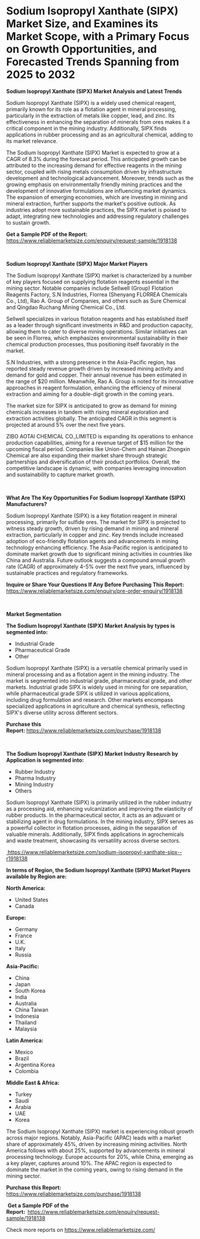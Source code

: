 <p><h1>Sodium Isopropyl Xanthate (SIPX) Market Size, and Examines its Market Scope, with a Primary Focus on Growth Opportunities, and Forecasted Trends Spanning from 2025 to 2032</h1></p><p><strong>Sodium Isopropyl Xanthate (SIPX) Market Analysis and Latest Trends</strong></p>
<p><p>Sodium Isopropyl Xanthate (SIPX) is a widely used chemical reagent, primarily known for its role as a flotation agent in mineral processing, particularly in the extraction of metals like copper, lead, and zinc. Its effectiveness in enhancing the separation of minerals from ores makes it a critical component in the mining industry. Additionally, SIPX finds applications in rubber processing and as an agricultural chemical, adding to its market relevance.</p><p>The Sodium Isopropyl Xanthate (SIPX) Market is expected to grow at a CAGR of 8.3% during the forecast period. This anticipated growth can be attributed to the increasing demand for effective reagents in the mining sector, coupled with rising metals consumption driven by infrastructure development and technological advancement. Moreover, trends such as the growing emphasis on environmentally friendly mining practices and the development of innovative formulations are influencing market dynamics. The expansion of emerging economies, which are investing in mining and mineral extraction, further supports the market's positive outlook. As industries adopt more sustainable practices, the SIPX market is poised to adapt, integrating new technologies and addressing regulatory challenges to sustain growth.</p></p>
<p><strong>Get a Sample PDF of the Report:&nbsp;</strong> <a href="https://www.reliablemarketsize.com/enquiry/request-sample/1918138?utm_campaign=2200&utm_medium=2&utm_source=Github&utm_content=ia&utm_term=04022025&utm_id=sodium-isopropyl-xanthate-sipx">https://www.reliablemarketsize.com/enquiry/request-sample/1918138</a></p>
<p>&nbsp;</p>
<p><strong>Sodium Isopropyl Xanthate (SIPX) Major Market Players</strong></p>
<p><p>The Sodium Isopropyl Xanthate (SIPX) market is characterized by a number of key players focused on supplying flotation reagents essential in the mining sector. Notable companies include Sellwell (Group) Flotation Reagents Factory, S.N Industries, Florrea (Shenyang FLORREA Chemicals Co., Ltd), Rao A. Group of Companies, and others such as Sure Chemical and Qingdao Ruchang Mining Chemical Co., Ltd.</p><p>Sellwell specializes in various flotation reagents and has established itself as a leader through significant investments in R&D and production capacity, allowing them to cater to diverse mining operations. Similar initiatives can be seen in Florrea, which emphasizes environmental sustainability in their chemical production processes, thus positioning itself favorably in the market.</p><p>S.N Industries, with a strong presence in the Asia-Pacific region, has reported steady revenue growth driven by increased mining activity and demand for gold and copper. Their annual revenue has been estimated in the range of $20 million. Meanwhile, Rao A. Group is noted for its innovative approaches in reagent formulation, enhancing the efficiency of mineral extraction and aiming for a double-digit growth in the coming years.</p><p>The market size for SIPX is anticipated to grow as demand for mining chemicals increases in tandem with rising mineral exploration and extraction activities globally. The anticipated CAGR in this segment is projected at around 5% over the next five years.</p><p>ZIBO AOTAI CHEMICAL CO.,LIMITED is expanding its operations to enhance production capabilities, aiming for a revenue target of $15 million for the upcoming fiscal period. Companies like Union-Chem and Hainan Zhongxin Chemical are also expanding their market share through strategic partnerships and diversification of their product portfolios. Overall, the competitive landscape is dynamic, with companies leveraging innovation and sustainability to capture market growth.</p></p>
<p>&nbsp;</p>
<p><strong>What Are The Key Opportunities For Sodium Isopropyl Xanthate (SIPX) Manufacturers?</strong></p>
<p><p>Sodium Isopropyl Xanthate (SIPX) is a key flotation reagent in mineral processing, primarily for sulfide ores. The market for SIPX is projected to witness steady growth, driven by rising demand in mining and mineral extraction, particularly in copper and zinc. Key trends include increased adoption of eco-friendly flotation agents and advancements in mining technology enhancing efficiency. The Asia-Pacific region is anticipated to dominate market growth due to significant mining activities in countries like China and Australia. Future outlook suggests a compound annual growth rate (CAGR) of approximately 4-5% over the next five years, influenced by sustainable practices and regulatory frameworks.</p></p>
<p><strong>Inquire or Share Your Questions If Any Before Purchasing This Report:</strong> <a href="https://www.reliablemarketsize.com/enquiry/pre-order-enquiry/1918138?utm_campaign=2200&utm_medium=2&utm_source=Github&utm_content=ia&utm_term=04022025&utm_id=sodium-isopropyl-xanthate-sipx">https://www.reliablemarketsize.com/enquiry/pre-order-enquiry/1918138</a></p>
<p>&nbsp;</p>
<p><strong>Market Segmentation</strong></p>
<p><strong>The Sodium Isopropyl Xanthate (SIPX) Market Analysis by types is segmented into:</strong></p>
<p><ul><li>Industrial Grade</li><li>Pharmaceutical Grade</li><li>Other</li></ul></p>
<p><p>Sodium Isopropyl Xanthate (SIPX) is a versatile chemical primarily used in mineral processing and as a flotation agent in the mining industry. The market is segmented into industrial grade, pharmaceutical grade, and other markets. Industrial grade SIPX is widely used in mining for ore separation, while pharmaceutical grade SIPX is utilized in various applications, including drug formulation and research. Other markets encompass specialized applications in agriculture and chemical synthesis, reflecting SIPX's diverse utility across different sectors.</p></p>
<p><strong>Purchase this Report:&nbsp;</strong><a href="https://www.reliablemarketsize.com/purchase/1918138?utm_campaign=2200&utm_medium=2&utm_source=Github&utm_content=ia&utm_term=04022025&utm_id=sodium-isopropyl-xanthate-sipx">https://www.reliablemarketsize.com/purchase/1918138</a></p>
<p>&nbsp;</p>
<p><strong>The Sodium Isopropyl Xanthate (SIPX) Market Industry Research by Application is segmented into:</strong></p>
<p><ul><li>Rubber Industry</li><li>Pharma Industry</li><li>Mining Industry</li><li>Others</li></ul></p>
<p><p>Sodium Isopropyl Xanthate (SIPX) is primarily utilized in the rubber industry as a processing aid, enhancing vulcanization and improving the elasticity of rubber products. In the pharmaceutical sector, it acts as an adjuvant or stabilizing agent in drug formulations. In the mining industry, SIPX serves as a powerful collector in flotation processes, aiding in the separation of valuable minerals. Additionally, SIPX finds applications in agrochemicals and waste treatment, showcasing its versatility across diverse sectors.</p></p>
<p><a href="https://www.reliablemarketsize.com/sodium-isopropyl-xanthate-sipx--r1918138?utm_campaign=2200&utm_medium=2&utm_source=Github&utm_content=ia&utm_term=04022025&utm_id=sodium-isopropyl-xanthate-sipx">&nbsp;https://www.reliablemarketsize.com/sodium-isopropyl-xanthate-sipx--r1918138</a></p>
<p><strong>In terms of Region, the Sodium Isopropyl Xanthate (SIPX) Market Players available by Region are:</strong></p>
<p>
    <p> <strong> North America: </strong>
        <ul>
            <li>United States</li>
            <li>Canada</li>
        </ul>
        </p> 
    <p> <strong> Europe: </strong>
        <ul>
            <li>Germany</li>
            <li>France</li>
            <li>U.K.</li>
            <li>Italy</li>
            <li>Russia</li>
        </ul>
        </p> 
    <p> <strong> Asia-Pacific: </strong>
        <ul>
            <li>China</li>
            <li>Japan</li>
            <li>South Korea</li>
            <li>India</li>
            <li>Australia</li>
            <li>China Taiwan</li>
            <li>Indonesia</li>
            <li>Thailand</li>
            <li>Malaysia</li>
        </ul>
        </p> 
    <p> <strong> Latin America: </strong>
        <ul>
            <li>Mexico</li>
            <li>Brazil</li>
            <li>Argentina Korea</li>
            <li>Colombia</li>
        </ul>
        </p> 
    <p> <strong> Middle East & Africa: </strong>
        <ul>
            <li>Turkey</li>
            <li>Saudi</li>
            <li>Arabia</li>
            <li>UAE</li>
            <li>Korea</li>
        </ul>
    </p>
    </p>
<p><p>The Sodium Isopropyl Xanthate (SIPX) market is experiencing robust growth across major regions. Notably, Asia-Pacific (APAC) leads with a market share of approximately 45%, driven by increasing mining activities. North America follows with about 25%, supported by advancements in mineral processing technology. Europe accounts for 20%, while China, emerging as a key player, captures around 10%. The APAC region is expected to dominate the market in the coming years, owing to rising demand in the mining sector.</p></p>
<p><strong>Purchase this Report: </strong><a href="https://www.reliablemarketsize.com/purchase/1918138?utm_campaign=2200&utm_medium=2&utm_source=Github&utm_content=ia&utm_term=04022025&utm_id=sodium-isopropyl-xanthate-sipx">https://www.reliablemarketsize.com/purchase/1918138</a></p>
<p>&nbsp;<strong>Get a Sample PDF of the Report:&nbsp;&nbsp;</strong><a href="https://www.reliablemarketsize.com/enquiry/request-sample/1918138?utm_campaign=2200&utm_medium=2&utm_source=Github&utm_content=ia&utm_term=04022025&utm_id=sodium-isopropyl-xanthate-sipx">https://www.reliablemarketsize.com/enquiry/request-sample/1918138</a></p>
<p><strong></strong></p>
<p>Check more reports on <a href="https://www.reliablemarketsize.com/?utm_campaign=2200&utm_medium=2&utm_source=Github&utm_content=ia&utm_term=04022025&utm_id=sodium-isopropyl-xanthate-sipx">https://www.reliablemarketsize.com/</a></p>